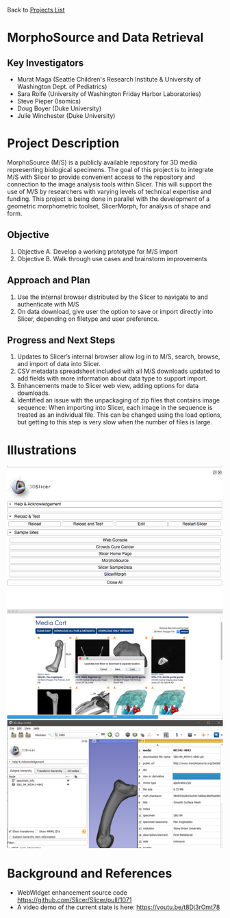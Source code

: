 Back to [Projects List](../../README.md#ProjectsList)

# MorphoSource and Data Retrieval

## Key Investigators

- Murat Maga (Seattle Children's Research Institute & University of Washington Dept. of Pediatrics)
- Sara Rolfe (University of Washington Friday Harbor Laboratories)
- Steve Pieper (Isomics)
- Doug Boyer (Duke University)
- Julie Winchester (Duke University)

# Project Description

MorphoSource (M/S) is a publicly available repository for 3D media representing biological specimens. The goal of this project is to integrate M/S with Slicer to provide convenient access to the repository and connection to the image analysis tools within Slicer. This will support the use of M/S by researchers with varying levels of technical expertise and funding. This project is being done in parallel with the development of a geometric morphometric toolset, SlicerMorph, for analysis of shape and form.

## Objective

<!-- Describe here WHAT you would like to achieve (what you will have as end result). -->

1. Objective A. Develop a working prototype for M/S import
1. Objective B. Walk through use cases and brainstorm improvements

## Approach and Plan

<!-- Describe here HOW you would like to achieve the objectives stated above. -->

1.  Use the internal browser distributed by the Slicer to navigate to and authenticate with M/S
2.  On data download, give user the option to save or import directly into Slicer, depending on filetype and user preference.

## Progress and Next Steps

<!-- Update this section as you make progress, describing of what you have ACTUALLY DONE. If there are specific steps that you could not complete then you can describe them here, too. -->

1. Updates to Slicer’s internal browser allow log in to M/S, search, browse, and import of data into Slicer.
2. CSV metadata spreadsheet included with all M/S downloads updated to add fields with more information about data type to support import.
3. Enhancements made to Slicer web view, adding options for data downloads.
4. Identified an issue with the unpackaging of zip files that contains image sequence: When importing into Slicer, each image in the sequence is treated as an individual file. This can be changed using the load options, but getting to this step is very slow when the number of files is large. 

# Illustrations

<!-- Add pictures and links to videos that demonstrate what has been accomplished.-->
![M/S Data checkout](MS3.png)
![Screenshot of M/S button in WebEngine module](MS2.png)
![Screenshot of M/S volume and CSV metadata spreadsheet imported into Slicer](MSI.png)




# Background and References

<!-- If you developed any software, include link to the source code repository. If possible, also add links to sample data, and to any relevant publications. -->
+ WebWidget enhancement source code https://github.com/Slicer/Slicer/pull/1071
+ A video demo of the current state is here: https://youtu.be/t8Dj3rOmt78
